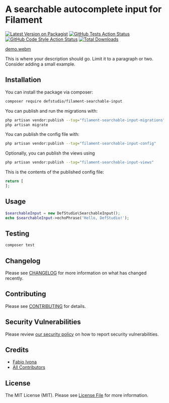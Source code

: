 # A searchable autocomplete input for Filament

[![Latest Version on Packagist](https://img.shields.io/packagist/v/defstudio/filament-searchable-input.svg?style=flat-square)](https://packagist.org/packages/defstudio/filament-searchable-input)
[![GitHub Tests Action Status](https://img.shields.io/github/actions/workflow/status/defstudio/filament-searchable-input/run-tests.yml?branch=main&label=tests&style=flat-square)](https://github.com/defstudio/filament-searchable-input/actions?query=workflow%3Arun-tests+branch%3Amain)
[![GitHub Code Style Action Status](https://img.shields.io/github/actions/workflow/status/defstudio/filament-searchable-input/fix-php-code-styling.yml?branch=main&label=code%20style&style=flat-square)](https://github.com/defstudio/filament-searchable-input/actions?query=workflow%3A"fix-php-code-style-issues"+branch%3Amain)
[![Total Downloads](https://img.shields.io/packagist/dt/defstudio/filament-searchable-input.svg?style=flat-square)](https://packagist.org/packages/defstudio/filament-searchable-input)

[demo.webm](https://github.com/user-attachments/assets/cdc816c4-fa80-46f7-bb7b-43f2f018f61e)


This is where your description should go. Limit it to a paragraph or two. Consider adding a small example.

## Installation

You can install the package via composer:

```bash
composer require defstudio/filament-searchable-input
```

You can publish and run the migrations with:

```bash
php artisan vendor:publish --tag="filament-searchable-input-migrations"
php artisan migrate
```

You can publish the config file with:

```bash
php artisan vendor:publish --tag="filament-searchable-input-config"
```

Optionally, you can publish the views using

```bash
php artisan vendor:publish --tag="filament-searchable-input-views"
```

This is the contents of the published config file:

```php
return [
];
```

## Usage

```php
$searchableInput = new DefStudio\SearchableInput();
echo $searchableInput->echoPhrase('Hello, DefStudio!');
```

## Testing

```bash
composer test
```

## Changelog

Please see [CHANGELOG](CHANGELOG.md) for more information on what has changed recently.

## Contributing

Please see [CONTRIBUTING](.github/CONTRIBUTING.md) for details.

## Security Vulnerabilities

Please review [our security policy](../../security/policy) on how to report security vulnerabilities.

## Credits

- [Fabio Ivona](https://github.com/fabio-ivona)
- [All Contributors](../../contributors)

## License

The MIT License (MIT). Please see [License File](LICENSE.md) for more information.
